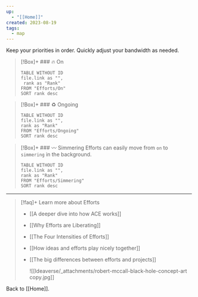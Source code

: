 ```yaml
---
up:
  - "[[Home]]"
created: 2023-08-19
tags:
  - map
---
```

Keep your priorities in order. Quickly adjust your bandwidth as needed. 

> [!Box]+ ### 🔥 On
> ``` dataview
> TABLE WITHOUT ID
> file.link as "",
>  rank as "Rank"
> FROM "Efforts/On"
> SORT rank desc
> ```


> [!Box]+ ### ♻️ Ongoing
> ``` dataview
> TABLE WITHOUT ID
> file.link as "",
> rank as "Rank"
> FROM "Efforts/Ongoing"
> SORT rank desc
> ```


> [!Box]+ ### 〰️ Simmering
> Efforts can easily move from `on` to `simmering` in the background.
>
> ``` dataview
> TABLE WITHOUT ID
> file.link as "",
> rank as "Rank"
> FROM "Efforts/Simmering"
> SORT rank desc
> ```

---

> [!faq]+ Learn more about Efforts
> - [[A deeper dive into how ACE works]]
> - [[Why Efforts are Liberating]]
> - [[The Four Intensities of Efforts]]
> - [[How ideas and efforts play nicely together]]
> - [[The big differences between efforts and projects]]
>   
>   ![[Ideaverse/_attachments/robert-mccall-black-hole-concept-art copy.jpg]]

Back to [[Home]].

